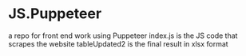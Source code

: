 # JS.Puppeteer
a repo for front end work using Puppeteer 
index.js is the JS code that scrapes the website
tableUpdated2 is the final result in xlsx format 
